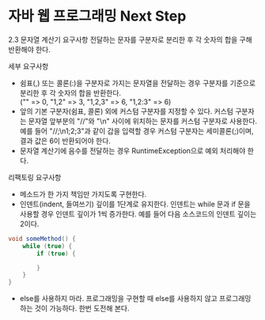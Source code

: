 <h1>자바 웹 프로그래밍 Next Step</h1>

2.3 문자열 계산기 요구사항
전달하는 문자를 구분자로 분리한 후 각 숫자의 합을 구해 반환해야 한다.

세부 요구사항

- 쉼표(,) 또는 콜론(:)을 구분자로 가지는 문자열을 전달하는 경우 구분자를 기준으로 분리한 후 각 숫자의 합을 반환한다.<br>
  ("" => 0, "1,2" => 3, "1,2,3" => 6, "1,2:3" => 6)
- 앞의 기본 구분자(쉼표, 콜론) 외에 커스텀 구분자를 지정할 수 있다. 커스텀 구분자는 문자열 앞부분의 "//"와 "\n" 사이에 위치하는 문자를 커스텀 구분자로 사용한다. 예를 들어 "//;\n1;2;3"과
  같이 갑을 입력할 경우 커스텀 구분자는 세미콜론(;)이며, 결과 값은 6이 반환되어야 한다.
- 문자열 계산기에 음수를 전달하는 경우 RuntimeException으로 예외 처리해야 한다.

리팩토링 요구사항

- 메소드가 한 가지 책임만 가지도록 구현한다.
- 인덴트(indent, 들여쓰기) 깊이를 1단계로 유지한다. 인덴트는 while 문과 if 문을 사용할 경우 인덴트 깊이가 1씩 증가한다. 예를 들어 다음 소스코드의 인덴트 깊이는 2이다.

```java
void someMethod() {
    while (true) {
        if (true) {

        }
    }
}
```

- else를 사용하지 마라. 프로그래밍을 구현할 때 else를 사용하지 않고 프로그래밍 하는 것이 가능하다. 한번 도전해 본다. 
